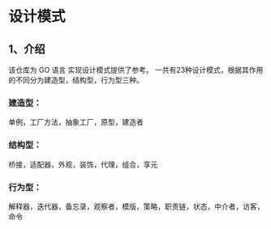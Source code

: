 # 设计模式
## 1、介绍
该仓库为 GO 语言 实现设计模式提供了参考。
一共有23种设计模式，根据其作用的不同分为建造型，结构型，行为型三种。

### 建造型：
单例，工厂方法，抽象工厂，原型，建造者

### 结构型：
桥接，适配器，外观，装饰，代理，组合，享元

### 行为型：
解释器，迭代器，备忘录，观察者，模版，策略，职责链，状态，中介者，访客，命令
